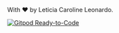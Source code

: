 With ♥ by Leticia Caroline Leonardo.

[![Gitpod Ready-to-Code](https://img.shields.io/badge/Gitpod-Ready--to--Code-blue?logo=gitpod)](https://gitpod.io/#https://github.com/levxyca/levxyca.github.io) 